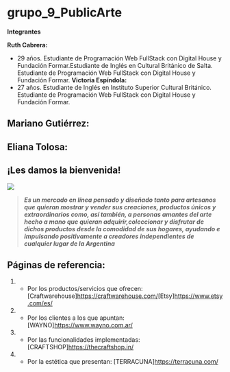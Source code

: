 # grupo_9_PublicArte

__**Integrantes**__

**Ruth Cabrera:**
- 29 años. Estudiante de Programación Web FullStack con Digital House y Fundación Formar.Estudiante de Inglés en Cultural Británico de Salta. Estudiante de Programación Web FullStack con Digital House y Fundación Formar.
**Victoria Espíndola:**
- 27 años. Estudiante de Inglés en Instituto Superior Cultural Británico. Estudiante de Programación Web FullStack con Digital House y Fundación Formar.

**Mariano Gutiérrez:**
- 

**Eliana Tolosa:**
- 


## ¡Les damos la bienvenida!

![](/logo-negro.png)


> ***Es un mercado en línea pensado y diseñado tanto para artesanos que quieran mostrar y vender sus creaciones, productos únicos y extraordinarios como, así también, a personas amantes del arte hecho a mano que quieran adquirir,coleccionar y disfrutar de dichos productos desde la comodidad de sus hogares, ayudando e impulsando positivamente a creadores independientes de cualquier lugar de la Argentina***

## Páginas de referencia:
1. - Por los productos/servicios que ofrecen: [Craftwarehouse]<https://craftwarehouse.com/>[Etsy]<https://www.etsy.com/es/>
2. - Por los clientes a los que apuntan: [WAYNO]<https://www.wayno.com.ar/>
3. - Por las funcionalidades implementadas: [CRAFTSHOP]<https://thecraftshop.in/>
4. - Por la estética que presentan: [TERRACUNA]<https://terracuna.com/>







